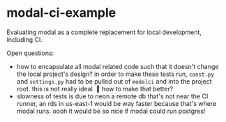 # modal-ci-example

Evaluating modal as a complete replacement for local development, including CI.

Open questions:
- how to encapsulate all modal related code such that it doesn't change the local project's design? in order to make these tests run, `const.py` and `settings.py` had to be pulled out of `modalci` and into the project root. this is not really ideal. :thinking: how to make that better?
- slowness of tests is due to neon a remote db that's not near the CI runner, an rds in us-east-1 would be way faster because that's where modal runs. oooh it would be so nice if modal could run postgres!
